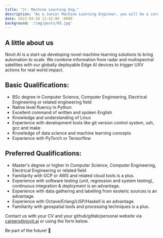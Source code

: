 ```yaml
---
title: "Jr. Machine Learning Eng."
description: "As a Junior Machine Learning Engineer, you will be a core member of the team in developing our AI system for processing spaceborne image and radar data. The ideal candidate would be passionate about creating intelligent products never seen elsewhere before. You must be a self-starter, responsive, flexible, and able to succeed within an open collaborative peer environment. This role involves on-site attendance. (ODTU Teknokent, Ankara)"
date: 2022-04-28 12:42:00 -0000
background: '/img/posts/05.jpg'
---
```



## A little about us

Novit.AI is a start-up developing novel machine learning solutions to bring automation to scale. We combine information from radar and multispectral satellites with our globally deployable Edge AI devices to trigger UXV actions for real world impact.

## Basic Qualifications:
* BSc degree in Computer Science, Computer Engineering, Electrical Engineering or related engineering field
* Native level fluency in Python
* Excellent command of written and spoken English
* Knowledge and understanding of Linux
* Experience with development tools like git version control system, ssh, gcc and make
* Knowledge of data science and machine learning concepts
* Experience with PyTorch or Tensorflow

## Preferred Qualifications:
* Master's degree or higher in Computer Science, Computer Engineering, Electrical Engineering or related field
* Familiarity with GCP or AWS and related cloud tools is a plus.
* Experience with software testing (unit, regression and system testing), continuous integration & deployment is an advantage.
* Experience with data gathering and labelling from esoteric sources is an advantage. 
* Experience with Octave/Erlang/LISP/Haskell is an advantage.
* Familiarity with geospatial tools and processing techniques is a plus.

Contact us with your CV and your github/gitlab/personal website via careers@novit.ai or using the form below.

Be part of the future! 🚀

